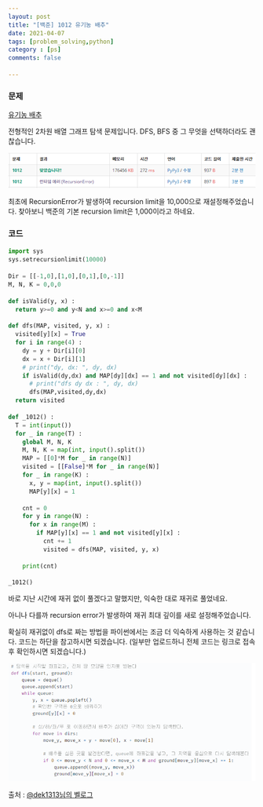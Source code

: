 ```yaml
---
layout: post
title: "[백준] 1012 유기농 배추"
date: 2021-04-07
tags: [problem_solving,python]
category : [ps]
comments: false

---
```




### 문제

[유기농 배추](https://www.acmicpc.net/problem/1012)

전형적인 2차원 배열 그래프 탐색 문제입니다. DFS, BFS 중 그 무엇을 선택하더라도 괜찮습니다.



![image-20210408015137997](../assets/img/image-20210408015137997.png)

최초에 RecursionError가 발생하여 recursion limit을 10,000으로 재설정해주었습니다. 찾아보니 백준의 기본 recursion limit은 1,000이라고 하네요.



### 코드

``` python
import sys
sys.setrecursionlimit(10000)

Dir = [[-1,0],[1,0],[0,1],[0,-1]]
M, N, K = 0,0,0

def isValid(y, x) :
  return y>=0 and y<N and x>=0 and x<M

def dfs(MAP, visited, y, x) :
  visited[y][x] = True
  for i in range(4) :
    dy = y + Dir[i][0]
    dx = x + Dir[i][1]
    # print("dy, dx: ", dy, dx)
    if isValid(dy,dx) and MAP[dy][dx] == 1 and not visited[dy][dx] :
      # print("dfs dy dx : ", dy, dx)
      dfs(MAP,visited,dy,dx)
  return visited

def _1012() :
  T = int(input())
  for _ in range(T) :
    global M, N, K
    M, N, K = map(int, input().split())
    MAP = [[0]*M for _ in range(N)]
    visited = [[False]*M for _ in range(N)]
    for _ in range(K) :
      x, y = map(int, input().split())
      MAP[y][x] = 1

    cnt = 0
    for y in range(N) :
      for x in range(M) :
        if MAP[y][x] == 1 and not visited[y][x] :
          cnt += 1
          visited = dfs(MAP, visited, y, x)

    print(cnt)
  
_1012()
```



바로 지난 시간에 재귀 없이 풀겠다고 말했지만, 익숙한 대로 재귀로 풀었네요.

아니나 다를까 recursion error가 발생하여 재귀 최대 깊이를 새로 설정해주었습니다.

확실히 재귀없이 dfs로 짜는 방법을 파이썬에서는 조금 더 익숙하게 사용하는 것 같습니다. 코드는 하단을 참고하시면 되겠습니다. (일부만 업로드하니 전체 코드는 링크로 접속 후 확인하시면 되겠습니다.)

![image-20210408031430076](../assets/img/image-20210408031430076.png)

출처 : [@dek1313님의 벨로그]([https://velog.io/@dek1313/AlgorithmBOJ-1012%EB%B2%88-%EC%9C%A0%EA%B8%B0%EB%86%8D-%EB%B0%B0%EC%B6%94](https://velog.io/@dek1313/AlgorithmBOJ-1012번-유기농-배추))

